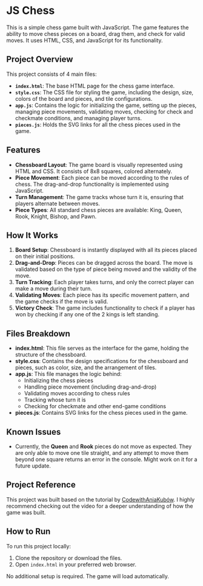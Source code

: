 # JS Chess

This is a simple chess game built with JavaScript. The game features the ability to move chess pieces on a board, drag them, and check for valid moves. It uses HTML, CSS, and JavaScript for its functionality.

## Project Overview

This project consists of 4 main files:

- **`index.html`**: The base HTML page for the chess game interface.
- **`style.css`**: The CSS file for styling the game, including the design, size, colors of the board and pieces, and tile configurations.
- **`app.js`**: Contains the logic for initializing the game, setting up the pieces, managing piece movements, validating moves, checking for check and checkmate conditions, and managing player turns.
- **`pieces.js`**: Holds the SVG links for all the chess pieces used in the game.

## Features

- **Chessboard Layout**: The game board is visually represented using HTML and CSS. It consists of 8x8 squares, colored alternately.
- **Piece Movement**: Each piece can be moved according to the rules of chess. The drag-and-drop functionality is implemented using JavaScript.
- **Turn Management**: The game tracks whose turn it is, ensuring that players alternate between moves.
- **Piece Types**: All standard chess pieces are available: King, Queen, Rook, Knight, Bishop, and Pawn.

## How It Works

1. **Board Setup**: Chessboard is instantly displayed with all its pieces placed on their initial positions.
2. **Drag-and-Drop**: Pieces can be dragged across the board. The move is validated based on the type of piece being moved and the validity of the move.
3. **Turn Tracking**: Each player takes turns, and only the correct player can make a move during their turn.
4. **Validating Moves**: Each piece has its specific movement pattern, and the game checks if the move is valid.
5. **Victory Check**: The game includes functionality to check if a player has won by checking if any one of the 2 kings is left standing.

## Files Breakdown

- **index.html**: This file serves as the interface for the game, holding the structure of the chessboard.
- **style.css**: Contains the design specifications for the chessboard and pieces, such as color, size, and the arrangement of tiles.
- **app.js**: This file manages the logic behind:
  - Initializing the chess pieces
  - Handling piece movement (including drag-and-drop)
  - Validating moves according to chess rules
  - Tracking whose turn it is
  - Checking for checkmate and other end-game conditions
- **pieces.js**: Contains SVG links for the chess pieces used in the game.

## Known Issues

- Currently, the **Queen** and **Rook** pieces do not move as expected. They are only able to move one tile straight, and any attempt to move them beyond one square returns an error in the console. Might work on it for a future update.

## Project Reference

This project was built based on the tutorial by [CodewithAniaKubów](https://www.youtube.com/watch?v=Qv0fvm5B0EM&list=PL1xF_OoSJsKqAgWBjfBIg2Cwc2Fhqsa0L&index=4&ab_channel=CodewithAniaKub%C3%B3w). I highly recommend checking out the video for a deeper understanding of how the game was built.

## How to Run

To run this project locally:

1. Clone the repository or download the files.
2. Open `index.html` in your preferred web browser.

No additional setup is required. The game will load automatically.

